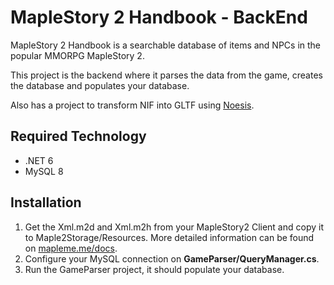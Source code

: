 # MapleStory 2 Handbook - BackEnd

MapleStory 2 Handbook is a searchable database of items and NPCs in the popular MMORPG MapleStory 2. 

This project is the backend where it parses the data from the game, creates the database and populates your database. 

Also has a project to transform NIF into GLTF using [Noesis](https://richwhitehouse.com/index.php?content=inc_projects.php&showproject=91).

## Required Technology

- .NET 6
- MySQL 8

## Installation

1. Get the Xml.m2d and Xml.m2h from your MapleStory2 Client and copy it to Maple2Storage/Resources. More detailed information can be found on [mapleme.me/docs](https://mapleme.me/docs/setup/resources-setup).
2. Configure your MySQL connection on **GameParser/QueryManager.cs**.
3. Run the GameParser project, it should populate your database.
